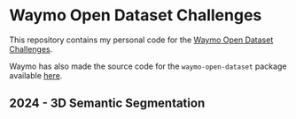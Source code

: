 # Waymo Open Dataset Challenges

This repository contains my personal code for the [Waymo Open Dataset Challenges](https://waymo.com/open/challenges/).

Waymo has also made the source code for the `waymo-open-dataset` package available [here](https://github.com/waymo-research/waymo-open-dataset/tree/master).

## 2024 - 3D Semantic Segmentation
